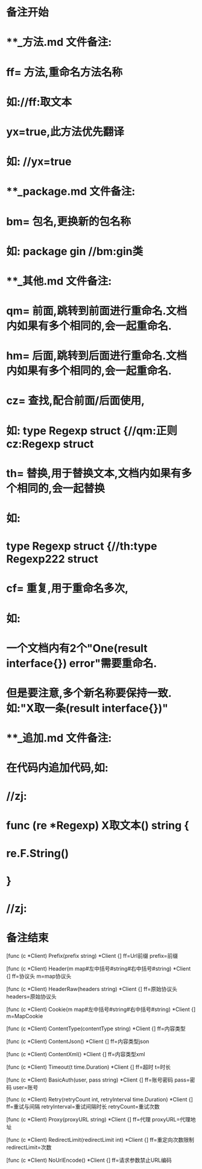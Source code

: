 # 备注开始
# **_方法.md 文件备注:
# ff= 方法,重命名方法名称
# 如://ff:取文本
#
# yx=true,此方法优先翻译
# 如: //yx=true


# **_package.md 文件备注:
# bm= 包名,更换新的包名称 
# 如: package gin //bm:gin类


# **_其他.md 文件备注:
# qm= 前面,跳转到前面进行重命名.文档内如果有多个相同的,会一起重命名.
# hm= 后面,跳转到后面进行重命名.文档内如果有多个相同的,会一起重命名.
# cz= 查找,配合前面/后面使用,
# 如: type Regexp struct {//qm:正则 cz:Regexp struct
#
# th= 替换,用于替换文本,文档内如果有多个相同的,会一起替换
# 如:
# type Regexp struct {//th:type Regexp222 struct
#
# cf= 重复,用于重命名多次,
# 如: 
# 一个文档内有2个"One(result interface{}) error"需要重命名.
# 但是要注意,多个新名称要保持一致. 如:"X取一条(result interface{})"


# **_追加.md 文件备注:
# 在代码内追加代码,如:
# //zj:
# func (re *Regexp) X取文本() string { 
#    re.F.String()
# }
# //zj:
# 备注结束

[func (c *Client) Prefix(prefix string) *Client {]
ff=Url前缀
prefix=前缀

[func (c *Client) Header(m map#左中括号#string#右中括号#string) *Client {]
ff=协议头
m=map协议头

[func (c *Client) HeaderRaw(headers string) *Client {]
ff=原始协议头
headers=原始协议头

[func (c *Client) Cookie(m map#左中括号#string#右中括号#string) *Client {]
m=MapCookie

[func (c *Client) ContentType(contentType string) *Client {]
ff=内容类型

[func (c *Client) ContentJson() *Client {]
ff=内容类型json

[func (c *Client) ContentXml() *Client {]
ff=内容类型xml

[func (c *Client) Timeout(t time.Duration) *Client {]
ff=超时
t=时长

[func (c *Client) BasicAuth(user, pass string) *Client {]
ff=账号密码
pass=密码
user=账号

[func (c *Client) Retry(retryCount int, retryInterval time.Duration) *Client {]
ff=重试与间隔
retryInterval=重试间隔时长
retryCount=重试次数

[func (c *Client) Proxy(proxyURL string) *Client {]
ff=代理
proxyURL=代理地址

[func (c *Client) RedirectLimit(redirectLimit int) *Client {]
ff=重定向次数限制
redirectLimit=次数

[func (c *Client) NoUrlEncode() *Client {]
ff=请求参数禁止URL编码
